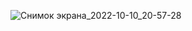 ![Снимок экрана_2022-10-10_20-57-28](https://user-images.githubusercontent.com/92936147/194929727-3e3a4652-274d-4fb5-8912-dc453c98a082.png)


